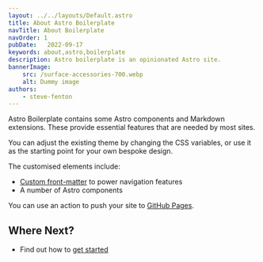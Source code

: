 ```yaml
---
layout: ../../layouts/Default.astro
title: About Astro Boilerplate
navTitle: About Boilerplate
navOrder: 1
pubDate:   2022-09-17
keywords: about,astro,boilerplate
description: Astro boilerplate is an opinionated Astro site.
bannerImage:
    src: /surface-accessories-700.webp
    alt: Dummy image
authors:
    - steve-fenton
---
```


Astro Boilerplate contains some Astro components and Markdown extensions. These provide essential features that are needed by most sites.

You can adjust the existing theme by changing the CSS variables, or use it as the starting point for your own bespoke design.

The customised elements include:

- [Custom front-matter](/about/front-matter/) to power navigation features
- A number of Astro components

You can use an action to push your site to [GitHub Pages](/about/github-pages/).

## Where Next?

- Find out how to [get started](/about/getting-started/)